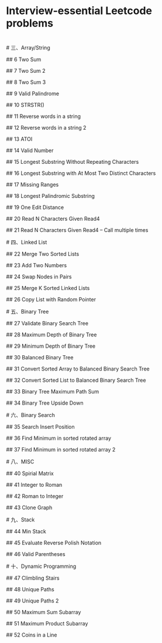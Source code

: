# Interview-essential Leetcode problems

# 

# 

\# 三、Array/String

\#\# 6 Two Sum

\#\# 7 Two Sum 2

\#\# 8 Two Sum 3

\#\# 9 Valid Palindrome

\#\# 10 STRSTR\(\)

\#\# 11 Reverse words in a string

\#\# 12 Reverse words in a string 2

\#\# 13 ATOI

\#\# 14 Valid Number

\#\# 15 Longest Substring Without Repeating Characters

\#\# 16 Longest Substring with At Most Two Distinct Characters

\#\# 17 Missing Ranges

\#\# 18 Longest Palindromic Substring

\#\# 19 One Edit Distance

\#\# 20 Read N Characters Given Read4

\#\# 21 Read N Characters Given Read4 – Call multiple times

\# 四、Linked List

\#\# 22 Merge Two Sorted Lists

\#\# 23 Add Two Numbers

\#\# 24 Swap Nodes in Pairs

\#\# 25 Merge K Sorted Linked Lists

\#\# 26 Copy List with Random Pointer

\# 五、Binary Tree

\#\# 27 Validate Binary Search Tree

\#\# 28 Maximum Depth of Binary Tree

\#\# 29 Minimum Depth of Binary Tree

\#\# 30 Balanced Binary Tree

\#\# 31 Convert Sorted Array to Balanced Binary Search Tree

\#\# 32 Convert Sorted List to Balanced Binary Search Tree

\#\# 33 Binary Tree Maximum Path Sum

\#\# 34 Binary Tree Upside Down

\# 六、Binary Search

\#\# 35 Search Insert Position

\#\# 36 Find Minimum in sorted rotated array

\#\# 37 Find Minimum in sorted rotated array 2











\# 八、MISC

\#\# 40 Spirial Matrix

\#\# 41 Integer to Roman

\#\# 42 Roman to Integer

\#\# 43 Clone Graph

\# 九、Stack

\#\# 44 Min Stack

\#\# 45 Evaluate Reverse Polish Notation

\#\# 46 Valid Parentheses

\# 十、Dynamic Programming

\#\# 47 Climbling Stairs

\#\# 48 Unique Paths

\#\# 49 Unique Paths 2

\#\# 50 Maximum Sum Subarray

\#\# 51 Maximum Product Subarray

\#\# 52 Coins in a Line

